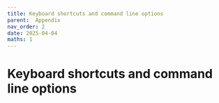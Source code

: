 ```yaml
---
title: Keyboard shortcuts and command line options
parent:  Appendix
nav_order: 2
date: 2025-04-04
maths: 1
---
```


# Keyboard shortcuts and command line options
